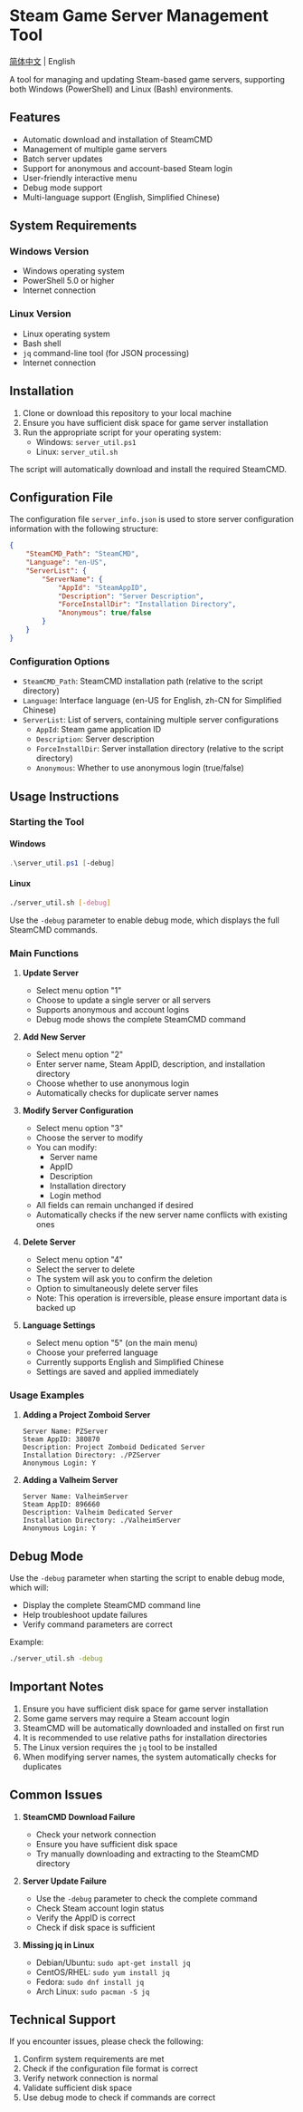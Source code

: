 # Steam Game Server Management Tool

[简体中文](README_CN.md) | English

A tool for managing and updating Steam-based game servers, supporting both Windows (PowerShell) and Linux (Bash) environments.

## Features

* Automatic download and installation of SteamCMD
* Management of multiple game servers
* Batch server updates
* Support for anonymous and account-based Steam login
* User-friendly interactive menu
* Debug mode support
* Multi-language support (English, Simplified Chinese)

## System Requirements

### Windows Version

* Windows operating system
* PowerShell 5.0 or higher
* Internet connection

### Linux Version

* Linux operating system
* Bash shell
* `jq` command-line tool (for JSON processing)
* Internet connection

## Installation

1. Clone or download this repository to your local machine
2. Ensure you have sufficient disk space for game server installation
3. Run the appropriate script for your operating system:
    * Windows: `server_util.ps1`
    * Linux: `server_util.sh`

The script will automatically download and install the required SteamCMD.

## Configuration File

The configuration file `server_info.json` is used to store server configuration information with the following structure:

```json
{
    "SteamCMD_Path": "SteamCMD",
    "Language": "en-US",
    "ServerList": {
        "ServerName": {
            "AppId": "SteamAppID",
            "Description": "Server Description",
            "ForceInstallDir": "Installation Directory",
            "Anonymous": true/false
        }
    }
}
```

### Configuration Options

* `SteamCMD_Path`: SteamCMD installation path (relative to the script directory)
* `Language`: Interface language (en-US for English, zh-CN for Simplified Chinese)
* `ServerList`: List of servers, containing multiple server configurations
  * `AppId`: Steam game application ID
  * `Description`: Server description
  * `ForceInstallDir`: Server installation directory (relative to the script directory)
  * `Anonymous`: Whether to use anonymous login (true/false)

## Usage Instructions

### Starting the Tool

#### Windows

```powershell
.\server_util.ps1 [-debug]
```

#### Linux

```bash
./server_util.sh [-debug]
```

Use the `-debug` parameter to enable debug mode, which displays the full SteamCMD commands.

### Main Functions

1. **Update Server**
    * Select menu option "1"
    * Choose to update a single server or all servers
    * Supports anonymous and account logins
    * Debug mode shows the complete SteamCMD command

2. **Add New Server**
    * Select menu option "2"
    * Enter server name, Steam AppID, description, and installation directory
    * Choose whether to use anonymous login
    * Automatically checks for duplicate server names

3. **Modify Server Configuration**
    * Select menu option "3"
    * Choose the server to modify
    * You can modify:
        * Server name
        * AppID
        * Description
        * Installation directory
        * Login method
    * All fields can remain unchanged if desired
    * Automatically checks if the new server name conflicts with existing ones

4. **Delete Server**
    * Select menu option "4"
    * Select the server to delete
    * The system will ask you to confirm the deletion
    * Option to simultaneously delete server files
    * Note: This operation is irreversible, please ensure important data is backed up

5. **Language Settings**
    * Select menu option "5" (on the main menu)
    * Choose your preferred language
    * Currently supports English and Simplified Chinese
    * Settings are saved and applied immediately

### Usage Examples

1. **Adding a Project Zomboid Server**

    ```text
    Server Name: PZServer
    Steam AppID: 380870
    Description: Project Zomboid Dedicated Server
    Installation Directory: ./PZServer
    Anonymous Login: Y
    ```

2. **Adding a Valheim Server**

    ```text
    Server Name: ValheimServer
    Steam AppID: 896660
    Description: Valheim Dedicated Server
    Installation Directory: ./ValheimServer
    Anonymous Login: Y
    ```

## Debug Mode

Use the `-debug` parameter when starting the script to enable debug mode, which will:

* Display the complete SteamCMD command line
* Help troubleshoot update failures
* Verify command parameters are correct

Example:

```bash
./server_util.sh -debug
```

## Important Notes

1. Ensure you have sufficient disk space for game server installation
2. Some game servers may require a Steam account login
3. SteamCMD will be automatically downloaded and installed on first run
4. It is recommended to use relative paths for installation directories
5. The Linux version requires the `jq` tool to be installed
6. When modifying server names, the system automatically checks for duplicates

## Common Issues

1. **SteamCMD Download Failure**
    * Check your network connection
    * Ensure you have sufficient disk space
    * Try manually downloading and extracting to the SteamCMD directory

2. **Server Update Failure**
    * Use the `-debug` parameter to check the complete command
    * Check Steam account login status
    * Verify the AppID is correct
    * Check if disk space is sufficient

3. **Missing jq in Linux**
    * Debian/Ubuntu: `sudo apt-get install jq`
    * CentOS/RHEL: `sudo yum install jq`
    * Fedora: `sudo dnf install jq`
    * Arch Linux: `sudo pacman -S jq`

## Technical Support

If you encounter issues, please check the following:

1. Confirm system requirements are met
2. Check if the configuration file format is correct
3. Verify network connection is normal
4. Validate sufficient disk space
5. Use debug mode to check if commands are correct

